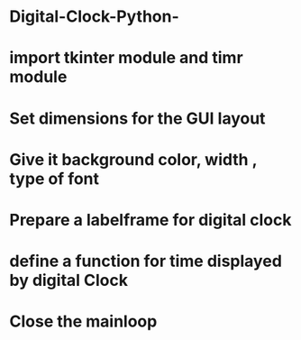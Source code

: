 # Digital-Clock-Python-
# import tkinter module and timr module
# Set dimensions for the GUI layout
# Give it background color, width , type of font
# Prepare a labelframe for digital clock
# define a function for time displayed by digital Clock
# Close the mainloop
